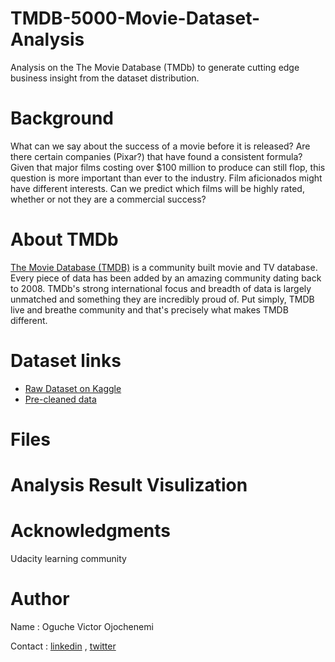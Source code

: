 # TMDB-5000-Movie-Dataset-Analysis
Analysis on the The Movie Database (TMDb) to generate cutting edge business insight from the dataset distribution. 

# Background
What can we say about the success of a movie before it is released? 
Are there certain companies (Pixar?) that have found a consistent formula? 
Given that major films costing over $100 million to produce can still flop, this question is more important than ever to the industry. 
Film aficionados might have different interests. Can we predict which films will be highly rated, whether or not they are a commercial success?

# About TMDb
[The Movie Database (TMDB)](https://www.themoviedb.org/about) is a community built movie and TV database. 
Every piece of data has been added by an amazing community dating back to 2008. 
TMDb's strong international focus and breadth of data is largely unmatched and something they are incredibly proud of. 
Put simply, TMDB live and breathe community and that's precisely what makes TMDB different.

# Dataset links
- [Raw Dataset on Kaggle](https://www.kaggle.com/datasets/tmdb/tmdb-movie-metadata)
- [Pre-cleaned data](https://d17h27t6h515a5.cloudfront.net/topher/2017/October/59dd1c4c_tmdb-movies/tmdb-movies.csv)

# Files


# Analysis Result Visulization 


# Acknowledgments
Udacity learning community 

# Author
Name : Oguche Victor Ojochenemi

Contact : [linkedin](https://www.linkedin.com/in/victoroguche/) , [twitter](https://twitter.com/VictorOguche6)
